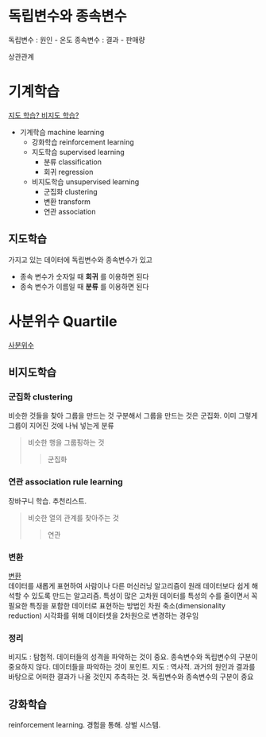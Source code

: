 # 독립변수와 종속변수

독립변수 : 원인 - 온도
종속변수 : 결과 - 판매량

상관관계

# 기계학습

[지도 학습? 비지도 학습?](https://marobiana.tistory.com/155)

* 기계학습 machine learning
  * 강화학습 reinforcement learning
  * 지도학습 supervised learning
    * 분류 classification
    * 회귀 regression
  * 비지도학습 unsupervised learning
    * 군집화 clustering
    * 변환 transform
    * 연관 association

## 지도학습

가지고 있는 데이터에 독립변수와 종속변수가 있고
* 종속 변수가 숫자일 때 **회귀** 를 이용하면 된다
* 종속 변수가 이름일 때 **분류** 를 이용하면 된다

# 사분위수 Quartile

[사분위수](https://support.minitab.com/ko-kr/minitab/19/help-and-how-to/graphs/boxplot/interpret-the-results/quartiles/)

## 비지도학습

### 군집화 clustering

비슷한 것들을 찾아 그룹을 만드는 것
구분해서 그룹을 만드는 것은 군집화. 이미 그렇게 그룹이 지어진 것에 나눠 넣는게 분류

> 비슷한 행을 그룹핑하는 것
> > 군집화

### 연관 association rule learning

장바구니 학습. 추천리스트.
> 비슷한 열의 관계를 찾아주는 것
> > 연관

### 변환

[변환](https://subinium.github.io/MLwithPython-3-1/)</br>
데이터를 새롭게 표현하여 사람이나 다른 머신러닝 알고리즘이 원래 데이터보다 쉽게 해석할 수 있도록 만드는 알고리즘. 특성이 많은 고차원 데이터를 특성의 수를 줄이면서 꼭 필요한 특징을 포함한 데이터로 표현하는 방법인 차원 축소(dimensionality reduction) 시각화를 위해 데이터셋을 2차원으로 변경하는 경우임

### 정리

비지도 : 탐험적. 데이터들의 성격을 파악하는 것이 중요. 종속변수와 독립변수의 구분이 중요하지 않다. 데이터들을 파악하는 것이 포인트.
지도 : 역사적. 과거의 원인과 결과를 바탕으로 어떠한 결과가 나올 것인지 추측하는 것. 독립변수와 종속변수의 구분이 중요

## 강화학습

reinforcement learning. 경험을 통해. 상벌 시스템. 